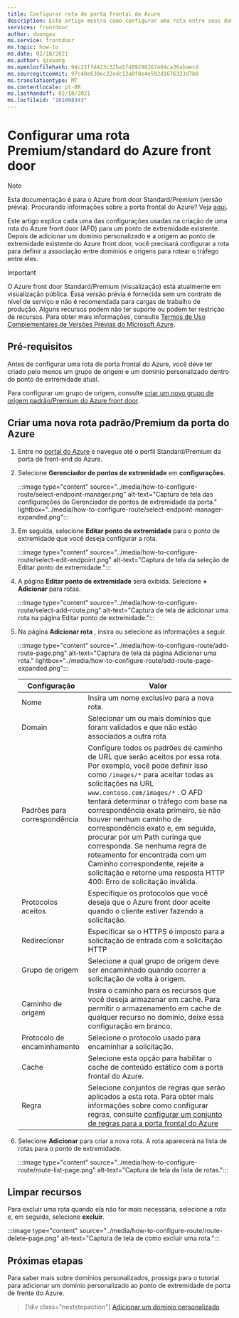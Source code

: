 ```yaml
---
title: Configurar rota de porta frontal do Azure
description: Este artigo mostra como configurar uma rota entre seus domínios e grupos de origem.
services: frontdoor
author: duongau
ms.service: frontdoor
ms.topic: how-to
ms.date: 02/18/2021
ms.author: qixwang
ms.openlocfilehash: 94c22ffd423c32ba5f489298267464ca36abaecd
ms.sourcegitcommit: 97c48e630ec22edc12a0f8e4e592d1676323d7b0
ms.translationtype: MT
ms.contentlocale: pt-BR
ms.lasthandoff: 02/18/2021
ms.locfileid: "101098343"
---
```

# <a name="configure-an-azure-front-door-standardpremium-route"></a>Configurar uma rota Premium/standard do Azure front door

> [!Note]
> Esta documentação é para o Azure front door Standard/Premium (versão prévia). Procurando informações sobre a porta frontal do Azure? Veja [aqui](../front-door-overview.md).

Este artigo explica cada uma das configurações usadas na criação de uma rota do Azure front door (AFD) para um ponto de extremidade existente. Depois de adicionar um domínio personalizado e a origem ao ponto de extremidade existente do Azure front door, você precisará configurar a rota para definir a associação entre domínios e origens para rotear o tráfego entre eles.

> [!IMPORTANT]
> O Azure front door Standard/Premium (visualização) está atualmente em visualização pública.
> Essa versão prévia é fornecida sem um contrato de nível de serviço e não é recomendada para cargas de trabalho de produção. Alguns recursos podem não ter suporte ou podem ter restrição de recursos.
> Para obter mais informações, consulte [Termos de Uso Complementares de Versões Prévias do Microsoft Azure](https://azure.microsoft.com/support/legal/preview-supplemental-terms/).

## <a name="prerequisites"></a>Pré-requisitos

Antes de configurar uma rota de porta frontal do Azure, você deve ter criado pelo menos um grupo de origem e um domínio personalizado dentro do ponto de extremidade atual. 

Para configurar um grupo de origem, consulte [criar um novo grupo de origem padrão/Premium do Azure front door](how-to-create-origin.md). 

## <a name="create-a-new-azure-front-door-standardpremium-route"></a>Criar uma nova rota padrão/Premium da porta do Azure

1. Entre no [portal do Azure](https://portal.azure.com) e navegue até o perfil Standard/Premium da porta de front-end do Azure.

1. Selecione **Gerenciador de pontos de extremidade** em **configurações**.
   
    :::image type="content" source="../media/how-to-configure-route/select-endpoint-manager.png" alt-text="Captura de tela das configurações do Gerenciador de pontos de extremidade da porta." lightbox="../media/how-to-configure-route/select-endpoint-manager-expanded.png":::

1. Em seguida, selecione **Editar ponto de extremidade** para o ponto de extremidade que você deseja configurar a rota.
   
    :::image type="content" source="../media/how-to-configure-route/select-edit-endpoint.png" alt-text="Captura de tela da seleção de Editar ponto de extremidade.":::

1. A página **Editar ponto de extremidade** será exibida. Selecione **+ Adicionar** para rotas.
    
    :::image type="content" source="../media/how-to-configure-route/select-add-route.png" alt-text="Captura de tela de adicionar uma rota na página Editar ponto de extremidade.":::    
    
1. Na página **Adicionar rota** , insira ou selecione as informações a seguir.

    :::image type="content" source="../media/how-to-configure-route/add-route-page.png" alt-text="Captura de tela da página Adicionar uma rota." lightbox="../media/how-to-configure-route/add-route-page-expanded.png"::: 

    | Configuração | Valor |
    | --- | --- |
    | Nome | Insira um nome exclusivo para a nova rota. |   
    | Domain| Selecionar um ou mais domínios que foram validados e que não estão associados a outra rota |
    | Padrões para correspondência  | Configure todos os padrões de caminho de URL que serão aceitos por essa rota. Por exemplo, você pode definir isso como `/images/*` para aceitar todas as solicitações na URL `www.contoso.com/images/*` . O AFD tentará determinar o tráfego com base na correspondência exata primeiro, se não houver nenhum caminho de correspondência exato e, em seguida, procurar por um Path curinga que corresponda. Se nenhuma regra de roteamento for encontrada com um Caminho correspondente, rejeite a solicitação e retorne uma resposta HTTP 400: Erro de solicitação inválida. |
    | Protocolos aceitos | Especifique os protocolos que você deseja que o Azure front door aceite quando o cliente estiver fazendo a solicitação. |
    | Redirecionar | Especificar se o HTTPS é imposto para a solicitação de entrada com a solicitação HTTP |
    | Grupo de origem | Selecione a qual grupo de origem deve ser encaminhado quando ocorrer a solicitação de volta à origem. |
    | Caminho de origem | Insira o caminho para os recursos que você deseja armazenar em cache. Para permitir o armazenamento em cache de qualquer recurso no domínio, deixe essa configuração em branco. |
    | Protocolo de encaminhamento | Selecione o protocolo usado para encaminhar a solicitação. |
    | Cache | Selecione esta opção para habilitar o cache de conteúdo estático com a porta frontal do Azure. |
    | Regra | Selecione conjuntos de regras que serão aplicados a esta rota. Para obter mais informações sobre como configurar regras, consulte [configurar um conjunto de regras para a porta frontal do Azure](how-to-configure-rule-set.md) | 

1. Selecione **Adicionar** para criar a nova rota. A rota aparecerá na lista de rotas para o ponto de extremidade.
    
    :::image type="content" source="../media/how-to-configure-route/route-list-page.png" alt-text="Captura de tela da lista de rotas.":::  
    
## <a name="clean-up-resources"></a>Limpar recursos

Para excluir uma rota quando ela não for mais necessária, selecione a rota e, em seguida, selecione **excluir**. 

:::image type="content" source="../media/how-to-configure-route/route-delete-page.png" alt-text="Captura de tela de como excluir uma rota.":::  

## <a name="next-steps"></a>Próximas etapas
Para saber mais sobre domínios personalizados, prossiga para o tutorial para adicionar um domínio personalizado ao ponto de extremidade de porta de frente do Azure.

> [!div class="nextstepaction"]
> [Adicionar um domínio personalizado]()
